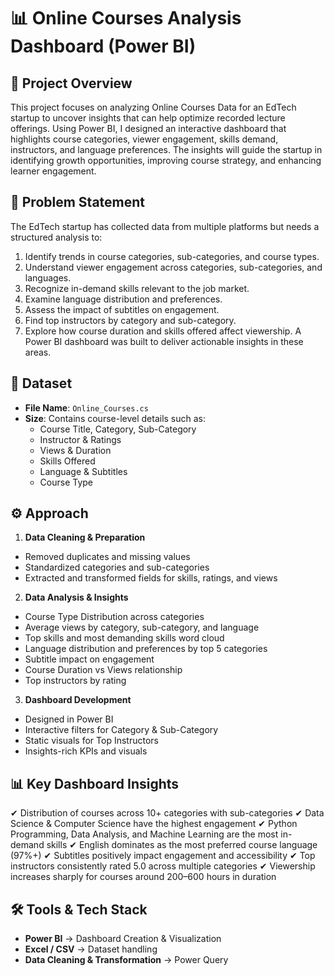 # 📊 **Online Courses Analysis Dashboard (Power BI)**
## 📌 **Project Overview**
This project focuses on analyzing Online Courses Data for an EdTech startup to uncover insights that can help optimize recorded lecture offerings. Using Power BI, I designed an interactive dashboard that highlights course categories, viewer engagement, skills demand, instructors, and language preferences.
The insights will guide the startup in identifying growth opportunities, improving course strategy, and enhancing learner engagement.

## 📝 **Problem Statement**
The EdTech startup has collected data from multiple platforms but needs a structured analysis to:
1) Identify trends in course categories, sub-categories, and course types.
2) Understand viewer engagement across categories, sub-categories, and languages.
3) Recognize in-demand skills relevant to the job market.
4) Examine language distribution and preferences.
5) Assess the impact of subtitles on engagement.
6) Find top instructors by category and sub-category.
7) Explore how course duration and skills offered affect viewership.
A Power BI dashboard was built to deliver actionable insights in these areas.

## 📂 **Dataset**
- **File Name**: `Online_Courses.cs`
- **Size**: Contains course-level details such as:
    - Course Title, Category, Sub-Category
    - Instructor & Ratings
    - Views & Duration
    - Skills Offered
    - Language & Subtitles
    - Course Type

## ⚙️ **Approach**
1. **Data Cleaning & Preparation**
  - Removed duplicates and missing values
  - Standardized categories and sub-categories
  - Extracted and transformed fields for skills, ratings, and views
2. **Data Analysis & Insights**
  - Course Type Distribution across categories
  - Average views by category, sub-category, and language
  - Top skills and most demanding skills word cloud
  - Language distribution and preferences by top 5 categories
  - Subtitle impact on engagement
  - Course Duration vs Views relationship
  - Top instructors by rating
3. **Dashboard Development**
  - Designed in Power BI
  - Interactive filters for Category & Sub-Category
  - Static visuals for Top Instructors
  - Insights-rich KPIs and visuals

## 📊 **Key Dashboard Insights**
✔ Distribution of courses across 10+ categories with sub-categories
✔ Data Science & Computer Science have the highest engagement
✔ Python Programming, Data Analysis, and Machine Learning are the most in-demand skills
✔ English dominates as the most preferred course language (97%+)
✔ Subtitles positively impact engagement and accessibility
✔ Top instructors consistently rated 5.0 across multiple categories
✔ Viewership increases sharply for courses around 200–600 hours in duration

## 🛠️ Tools & Tech Stack
- **Power BI** → Dashboard Creation & Visualization
- **Excel / CSV** → Dataset handling
- **Data Cleaning & Transformation** → Power Query

